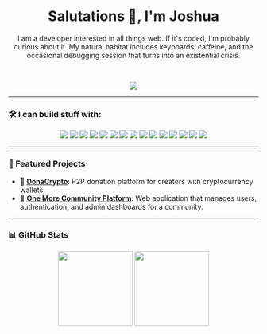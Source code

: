 <div align="center">
  
  # Salutations 👋, I'm **Joshua**
  I am a developer interested in all things web. If it's coded, I'm probably curious about it. My natural habitat includes keyboards, caffeine, and the occasional debugging session that turns into an existential crisis.
  
&nbsp;

  
  ![](https://media.giphy.com/media/QWkuGmMgphvmE/giphy.gif)

</div>

---

### 🛠️ I can build stuff with:

<div align="center">

  <img src="https://img.shields.io/badge/HTML-000?style=flat&logo=html5&logoColor=E34F26" />
  <img src="https://img.shields.io/badge/CSS-000?style=flat&logo=css3&logoColor=1572B6" />
  <img src="https://img.shields.io/badge/TailwindCSS-000?style=flat&logo=tailwind-css&logoColor=06B6D4" />
  <img src="https://img.shields.io/badge/Sass-000?style=flat&logo=sass&logoColor=CC6699" />
  <img src="https://img.shields.io/badge/JavaScript-000?style=flat&logo=javascript&logoColor=F7DF1E" />
  <img src="https://img.shields.io/badge/Vue.js-000?style=flat&logo=vue.js&logoColor=4FC08D" />
  <img src="https://img.shields.io/badge/Node.js-000?style=flat&logo=node.js&logoColor=339933" />
  <img src="https://img.shields.io/badge/Express-000?style=flat&logo=express&logoColor=white" />
  <img src="https://img.shields.io/badge/Python-000?style=flat&logo=python&logoColor=3776AB" />
  <img src="https://img.shields.io/badge/Flask-000?style=flat&logo=flask&logoColor=white" />
  <img src="https://img.shields.io/badge/Django-000?style=flat&logo=django&logoColor=white" />
  <img src="https://img.shields.io/badge/Nginx-000?style=flat&logo=nginx&logoColor=009639" />
  <img src="https://img.shields.io/badge/Figma-000?style=flat&logo=figma&logoColor=F24E1E" />
  <img src="https://img.shields.io/badge/WordPress-000?style=flat&logo=wordpress&logoColor=21759B" />
  <img src="https://img.shields.io/badge/Linux-000?style=flat&logo=linux&logoColor=FCC624" />

</div>

---

### 🚀 Featured Projects

- 🔗 [**DonaCrypto**](https://github.com/jonuar/Donacrypto): P2P donation platform for creators with cryptocurrency wallets.
- 🧠 [**One More Community Platform**](https://github.com/jonuar/Community-platform): Web application that manages users, authentication, and admin dashboards for a community.

---

<!--
### 📬 Contact & Links

<p align="center">
  <a href="https://www.linkedin.com/in/ " target="_blank">
    <img src="https://img.shields.io/badge/LinkedIn-000?style=flat&logo=linkedin&logoColor=0A66C2" />
  </a>
  <a href="mailto:your@email.com">
    <img src="https://img.shields.io/badge/Email-000?style=flat&logo=gmail&logoColor=D14836" />
  </a>
  <a href="https://yourwebsite.dev">
    <img src="https://img.shields.io/badge/Portfolio-000?style=flat&logo=firefox&logoColor=FF7139" />
  </a>
</p>

---
-->
### 📊 GitHub Stats

<p align="center">
  <img src="https://github-readme-stats.vercel.app/api?username=jonuar&show_icons=true&theme=tokyonight" height="150" />
  <img src="https://github-readme-stats.vercel.app/api/top-langs/?username=jonuar&layout=compact&theme=tokyonight" height="150" />
</p>
